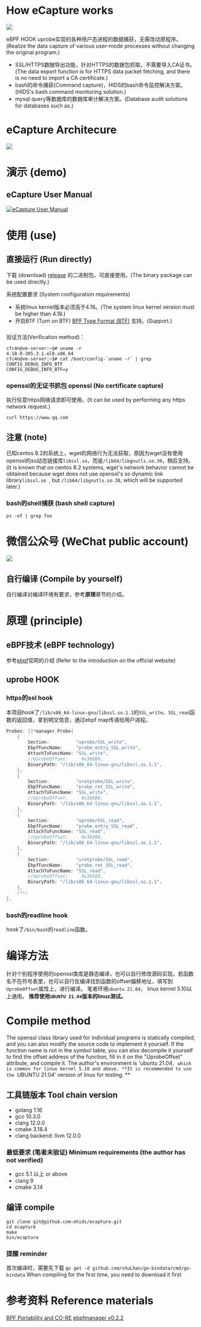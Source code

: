 #  How eCapture works

![](./images/how-ecapture-works.png)

eBPF HOOK uprobe实现的各种用户态进程的数据捕获，无需改动原程序。(Realize the data capture of various user-mode processes without changing the original program.)
* SSL/HTTPS数据导出功能，针对HTTPS的数据包抓取，不需要导入CA证书。(The data export function is for HTTPS data packet fetching, and there is no need to import a CA certificate.)
* bash的命令捕获(Command capture)，HIDS的bash命令监控解决方案。(HIDS's bash command monitoring solution.)
* mysql query等数据库的数据库审计解决方案。(Database audit solutions for databases such as.)

# eCapture Architecure
![](./images/ecapture-architecture.png)

# 演示 (demo)

## eCapture User Manual
[![eCapture User Manual](./images/ecapture-user-manual.png)](https://www.youtube.com/watch?v=CoDIjEQCvvA "eCapture User Manual")

# 使用 (use)
## 直接运行 (Run directly)
下载 (download) [release](https://github.com/ehids/ecapture/releases) 的二进制包，可直接使用。(The binary package can be used directly.)

系统配置要求 (System configuration requirements)
* 系统linux kernel版本必须高于4.18。(The system linux kernel version must be higher than 4.18.)
* 开启BTF (Turn on BTF) [BPF Type Format (BTF)](https://www.kernel.org/doc/html/latest/bpf/btf.html) 支持。(Support.)

### 
验证方法(Verification method)：
```shell
cfc4n@vm-server:~$# uname -r
4.18.0-305.3.1.el8.x86_64
cfc4n@vm-server:~$# cat /boot/config-`uname -r` | grep CONFIG_DEBUG_INFO_BTF
CONFIG_DEBUG_INFO_BTF=y
```

### openssl的无证书抓包 openssl (No certificate capture)
执行任意https网络请求即可使用。(It can be used by performing any https network request.)
```shell
curl https://www.qq.com
```

## 注意 (note)
已知centos 8.2的系统上，wget的网络行为无法获取，原因为wget没有使用openssl的so动态链接库`libssl.so`，而是`/lib64/libgnutls.so.30`，稍后支持。(It is known that on centos 8.2 systems, wget's network behavior cannot be obtained because wget does not use openssl's so dynamic link library`libssl.so `, but `/lib64/libgnutls.so.30`, which will be supported later.)

### bash的shell捕获 (bash shell capture)
```shell
ps -ef | grep foo
```

# 微信公众号 (WeChat public account)
![](./images/wechat_gzhh.png)

## 自行编译 (Compile by yourself)
自行编译对编译环境有要求，参考**原理**章节的介绍。

# 原理 (principle)

## eBPF技术 (eBPF technology)
参考[ebpf](https://ebpf.io)官网的介绍 (Refer to the introduction on the official website)

## uprobe HOOK

### https的ssl hook 
本项目hook了`/lib/x86_64-linux-gnu/libssl.so.1.1`的`SSL_write`、`SSL_read`函数的返回值，拿到明文信息，通过ebpf map传递给用户进程。
```go
Probes: []*manager.Probe{
    {
        Section:          "uprobe/SSL_write",
        EbpfFuncName:     "probe_entry_SSL_write",
        AttachToFuncName: "SSL_write",
        //UprobeOffset:     0x386B0,
        BinaryPath: "/lib/x86_64-linux-gnu/libssl.so.1.1",
    },
    {
        Section:          "uretprobe/SSL_write",
        EbpfFuncName:     "probe_ret_SSL_write",
        AttachToFuncName: "SSL_write",
        //UprobeOffset:     0x386B0,
        BinaryPath: "/lib/x86_64-linux-gnu/libssl.so.1.1",
    },
    {
        Section:          "uprobe/SSL_read",
        EbpfFuncName:     "probe_entry_SSL_read",
        AttachToFuncName: "SSL_read",
        //UprobeOffset:     0x38380,
        BinaryPath: "/lib/x86_64-linux-gnu/libssl.so.1.1",
    },
    {
        Section:          "uretprobe/SSL_read",
        EbpfFuncName:     "probe_ret_SSL_read",
        AttachToFuncName: "SSL_read",
        //UprobeOffset:     0x38380,
        BinaryPath: "/lib/x86_64-linux-gnu/libssl.so.1.1",
    },
    /**/
},
```
### bash的readline hook
hook了`/bin/bash`的`readline`函数。

# 编译方法
针对个别程序使用的openssl类库是静态编译，也可以自行修改源码实现。若函数名不在符号表里，也可以自行反编译找到函数的offset偏移地址，填写到`UprobeOffset`属性上，进行编译。
笔者环境`ubuntu 21.04`， linux kernel 5.10以上通用。
**推荐使用`UBUNTU 21.04`版本的linux测试。**
# Compile method
The openssl class library used for individual programs is statically compiled, and you can also modify the source code to implement it yourself. If the function name is not in the symbol table, you can also decompile it yourself to find the offset address of the function, fill in it on the "UprobeOffset" attribute, and compile it. The author's environment is 'ubuntu 21.04`, which is common for linux kernel 5.10 and above. **It is recommended to use the `UBUNTU 21.04' version of linux for testing. **
 
## 工具链版本 Tool chain version
* golang 1.16
* gcc 10.3.0
* clang 12.0.0  
* cmake 3.18.4
* clang backend: llvm 12.0.0   

### 最低要求 (笔者未验证) Minimum requirements (the author has not verified)
* gcc 5.1 以上 or above
* clang 9
* cmake 3.14


## 编译 compile
```shell
git clone git@github.com:ehids/ecapture.git
cd ecapture
make
bin/ecapture
```
### 提醒 reminder
首次编译时，需要先下载 `go get -d github.com/shuLhan/go-bindata/cmd/go-bindata`
When compiling for the first time, you need to download it first
# 参考资料 Reference materials
[BPF Portability and CO-RE](https://facebookmicrosites.github.io/bpf/blog/2020/02/19/bpf-portability-and-co-re.html)
[ebpfmanager v0.2.2](https://github.com/ehids/ebpfmanager)
